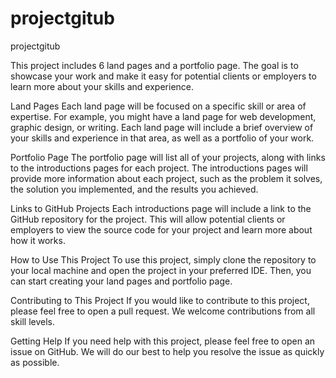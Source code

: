 # projectgitub
 projectgitub
 
This project includes 6 land pages and a portfolio page. The goal is to showcase your work and make it easy for potential clients or employers to learn more about your skills and experience.

Land Pages
Each land page will be focused on a specific skill or area of expertise. For example, you might have a land page for web development, graphic design, or writing. Each land page will include a brief overview of your skills and experience in that area, as well as a portfolio of your work.

Portfolio Page
The portfolio page will list all of your projects, along with links to the introductions pages for each project. The introductions pages will provide more information about each project, such as the problem it solves, the solution you implemented, and the results you achieved.

Links to GitHub Projects
Each introductions page will include a link to the GitHub repository for the project. This will allow potential clients or employers to view the source code for your project and learn more about how it works.

How to Use This Project
To use this project, simply clone the repository to your local machine and open the project in your preferred IDE. Then, you can start creating your land pages and portfolio page.

Contributing to This Project
If you would like to contribute to this project, please feel free to open a pull request. We welcome contributions from all skill levels.

Getting Help
If you need help with this project, please feel free to open an issue on GitHub. We will do our best to help you resolve the issue as quickly as possible.
